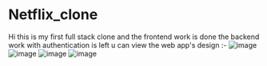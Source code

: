 # Netflix_clone
Hi this is my first full stack clone and the frontend work is done
the backend work with authentication is left 
u can view the web app's design :-
![image](https://user-images.githubusercontent.com/108344579/230113856-182819f0-f822-488c-9ea0-2a96029b8eea.png)
![image](https://user-images.githubusercontent.com/108344579/230114021-f4be1a49-61f0-4555-83e2-b5b27c89291f.png)
![image](https://user-images.githubusercontent.com/108344579/230114531-63af2a9f-c478-4532-95e5-17ec9f808dc7.png)
![image](https://user-images.githubusercontent.com/108344579/230114975-e29ee1be-5bc7-46a1-a874-fad0ab59f0e6.png)




